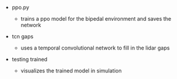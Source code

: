- ppo.py
  - trains a ppo model for the bipedal environment and saves the network

- tcn gaps
  - uses a temporal convolutional network to fill in the lidar gaps

- testing trained
  - visualizes the trained model in simulation 

